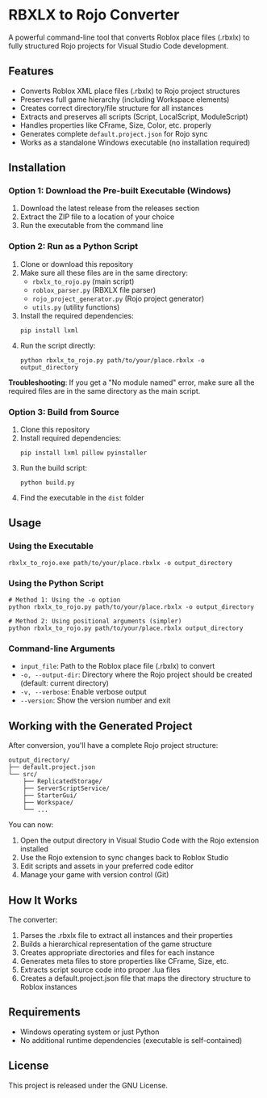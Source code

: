 # RBXLX to Rojo Converter

A powerful command-line tool that converts Roblox place files (.rbxlx) to fully structured Rojo projects for Visual Studio Code development.

## Features

- Converts Roblox XML place files (.rbxlx) to Rojo project structures
- Preserves full game hierarchy (including Workspace elements)
- Creates correct directory/file structure for all instances
- Extracts and preserves all scripts (Script, LocalScript, ModuleScript)
- Handles properties like CFrame, Size, Color, etc. properly
- Generates complete `default.project.json` for Rojo sync
- Works as a standalone Windows executable (no installation required)

## Installation

### Option 1: Download the Pre-built Executable (Windows)

1. Download the latest release from the releases section
2. Extract the ZIP file to a location of your choice
3. Run the executable from the command line

### Option 2: Run as a Python Script

1. Clone or download this repository
2. Make sure all these files are in the same directory:
   - `rbxlx_to_rojo.py` (main script)
   - `roblox_parser.py` (RBXLX file parser)
   - `rojo_project_generator.py` (Rojo project generator)
   - `utils.py` (utility functions)
3. Install the required dependencies:
   ```
   pip install lxml
   ```
4. Run the script directly:
   ```
   python rbxlx_to_rojo.py path/to/your/place.rbxlx -o output_directory
   ```

**Troubleshooting**: If you get a "No module named" error, make sure all the required files are in the same directory as the main script.

### Option 3: Build from Source

1. Clone this repository
2. Install required dependencies:
   ```
   pip install lxml pillow pyinstaller
   ```
3. Run the build script:
   ```
   python build.py
   ```
4. Find the executable in the `dist` folder

## Usage

### Using the Executable
```
rbxlx_to_rojo.exe path/to/your/place.rbxlx -o output_directory
```

### Using the Python Script
```
# Method 1: Using the -o option
python rbxlx_to_rojo.py path/to/your/place.rbxlx -o output_directory

# Method 2: Using positional arguments (simpler)
python rbxlx_to_rojo.py path/to/your/place.rbxlx output_directory
```

### Command-line Arguments

- `input_file`: Path to the Roblox place file (.rbxlx) to convert
- `-o, --output-dir`: Directory where the Rojo project should be created (default: current directory)
- `-v, --verbose`: Enable verbose output
- `--version`: Show the version number and exit

## Working with the Generated Project

After conversion, you'll have a complete Rojo project structure:

```
output_directory/
├── default.project.json
└── src/
    ├── ReplicatedStorage/
    ├── ServerScriptService/
    ├── StarterGui/
    ├── Workspace/
    └── ...
```

You can now:

1. Open the output directory in Visual Studio Code with the Rojo extension installed
2. Use the Rojo extension to sync changes back to Roblox Studio
3. Edit scripts and assets in your preferred code editor
4. Manage your game with version control (Git)

## How It Works

The converter:

1. Parses the .rbxlx file to extract all instances and their properties
2. Builds a hierarchical representation of the game structure
3. Creates appropriate directories and files for each instance
4. Generates meta files to store properties like CFrame, Size, etc.
5. Extracts script source code into proper .lua files
6. Creates a default.project.json file that maps the directory structure to Roblox instances

## Requirements

- Windows operating system or just Python
- No additional runtime dependencies (executable is self-contained)

## License

This project is released under the GNU License.
